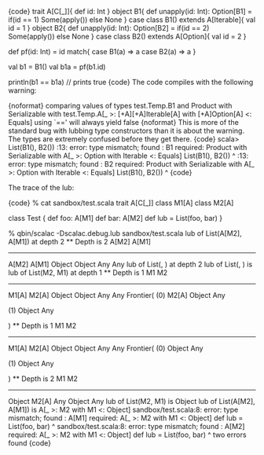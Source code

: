 {code}
  trait A[C[_]]{
    def id: Int
  }
  object B1{
    def unapply(id: Int): Option[B1] = if(id == 1) Some(apply()) else None
  }
  case class B1() extends A[Iterable]{
    val id = 1
  }
  object B2{
    def unapply(id: Int): Option[B2] = if(id == 2) Some(apply()) else None
  }
  case class B2() extends A[Option]{
    val id = 2
  }

  def pf(id: Int) = id match{
    case B1(a) => a 
    case B2(a) => a
  }
  
  val b1 = B1()
  val b1a = pf(b1.id)

   println(b1 == b1a) // prints true
{code}
The code compiles with the following warning:

{noformat}
comparing values of types test.Temp.B1 and Product with Serializable with
  test.Temp.A[_ >: [+A][+A]Iterable[A] with [+A]Option[A] <: Equals]
  using `==' will always yield false
{noformat}
This is more of the standard bug with lubbing type constructors than it is about the warning. The types are extremely confused before they get there.
{code}
scala> List(B1(), B2())
<console>:13: error: type mismatch;
 found   : B1
 required: Product with Serializable with A[_ >: Option with Iterable <: Equals]
              List(B1(), B2())
                     ^
<console>:13: error: type mismatch;
 found   : B2
 required: Product with Serializable with A[_ >: Option with Iterable <: Equals]
              List(B1(), B2())
                           ^
{code}

The trace of the lub:

{code}
% cat sandbox/test.scala
trait A[C[_]]
class M1[A]
class M2[A]

class Test {
  def foo: A[M1]
  def bar: A[M2]
  def lub = List(foo, bar)
}

% qbin/scalac -Dscalac.debug.lub  sandbox/test.scala
lub of List(A[M2], A[M1]) at depth 2
** Depth is 2
A[M2]  A[M1]
------ ------
A[M2]  A[M1]
Object Object
Any    Any
  lub of List(<empty>, <empty>) at depth 2
  lub of List(<empty>, <empty>) is <empty>
  lub of List(M2, M1) at depth 1
** Depth is 1
M1     M2
------ ------
M1[A]  M2[A]
Object Object
Any    Any
Frontier(
   (0)
        M2[A]
        Object
        Any

   (1)
        Object
        Any

)
** Depth is 1
M1     M2
------ ------
M1[A]  M2[A]
Object Object
Any    Any
Frontier(
   (0)
        Object
        Any

   (1)
        Object
        Any

)
** Depth is 2
M1     M2
------ ------
Object M2[A]
Any    Object
       Any
  lub of List(M2, M1) is Object
lub of List(A[M2], A[M1]) is A[_ >: M2 with M1 <: Object]
sandbox/test.scala:8: error: type mismatch;
 found   : A[M1]
 required: A[_ >: M2 with M1 <: Object]
  def lub = List(foo, bar)
                 ^
sandbox/test.scala:8: error: type mismatch;
 found   : A[M2]
 required: A[_ >: M2 with M1 <: Object]
  def lub = List(foo, bar)
                      ^
two errors found
{code}
